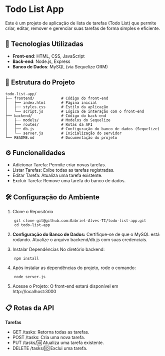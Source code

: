 # Todo List App


Este é um projeto de aplicação de lista de tarefas (Todo List) que permite criar, editar, remover e gerenciar suas tarefas de forma simples e eficiente. 

## 🚀 Tecnologias Utilizadas

- **Front-end**: HTML, CSS, JavaScript
- **Back-end**: Node.js, Express
- **Banco de Dados**: MySQL (via Sequelize ORM)

## 📂 Estrutura do Projeto

```plaintext
todo-list-app/
├── frontend/            # Código do front-end
│   ├── index.html       # Página inicial
│   ├── styles.css       # Estilo da aplicação
│   └── script.js        # Lógica de interação com o front-end
├── backend/             # Código do back-end
│   ├── models/          # Modelos do Sequelize
│   ├── routes/          # Rotas da API
│   ├── db.js            # Configuração do banco de dados (Sequelize)
│   └── server.js        # Inicialização do servidor
└── README.md            # Documentação do projeto
```
## ⚙️ Funcionalidades
* Adicionar Tarefa: Permite criar novas tarefas.
* Listar Tarefas: Exibe todas as tarefas registradas.
* Editar Tarefa: Atualiza uma tarefa existente.
* Excluir Tarefa: Remove uma tarefa do banco de dados.

## 🛠️ Configuração do Ambiente
1. Clone o Repositório

``` 
    git clone git@github.com:Gabriel-Alves-TI/todo-list-app.git
    cd todo-list-app
```
2. **Configuração do Banco de Dados:** Certifique-se de que o MySQL está rodando. Atualize o arquivo backend/db.js com suas credenciais.

3. Instalar Dependências No diretório backend:
``` 
    npm install
```

4. Após instalar as dependências do projeto, rode o comando:
``` 
    node server.js
```

5. Acesse o Projeto: O front-end estará disponível em http://localhost:3000


## 📋 Rotas da API
**Tarefas**
* GET /tasks: Retorna todas as tarefas.
* POST /tasks: Cria uma nova tarefa.
* PUT /tasks/:id: Atualiza uma tarefa existente.
* DELETE /tasks/:id: Exclui uma tarefa.

##